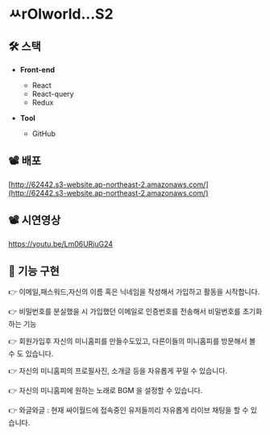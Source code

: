 # ㅆrOlworld...S2

## 🛠️ 스택
  * <b>Front-end</b> <br/>
    * React
    * React-query
    * Redux

  * <b>Tool</b>
    * GitHub

  
## 📽 배포
[http://62442.s3-website.ap-northeast-2.amazonaws.com/](http://62442.s3-website.ap-northeast-2.amazonaws.com/)

## 📽 시연영상
https://youtu.be/Lm06URjuG24
## 📝 기능 구현

👉 이메일,패스워드,자신의 이름 혹은 닉네임을 작성해서 가입하고 활동을 시작합니다.

👉 비밀번호를 분실했을 시 가입했던 이메일로 인증번호를 전송해서 비밀번호를 초기화 하는 기능

👉 회원가입후 자신의 미니홈피를 만들수도있고, 다른이들의 미니홈피를 방문해서 볼 수 도 있습니다.

👉 자신의 미니홈피의 프로필사진, 소개글 등을 자유롭게 꾸밀 수 있습니다.

👉 자신의 미니홈피에 원하는 노래로 BGM 을 설정할 수 있습니다.

👉 와글와글 : 현재 싸이월드에 접속중인 유저들끼리 자유롭게 라이브 채팅을 할 수 있습니다.
